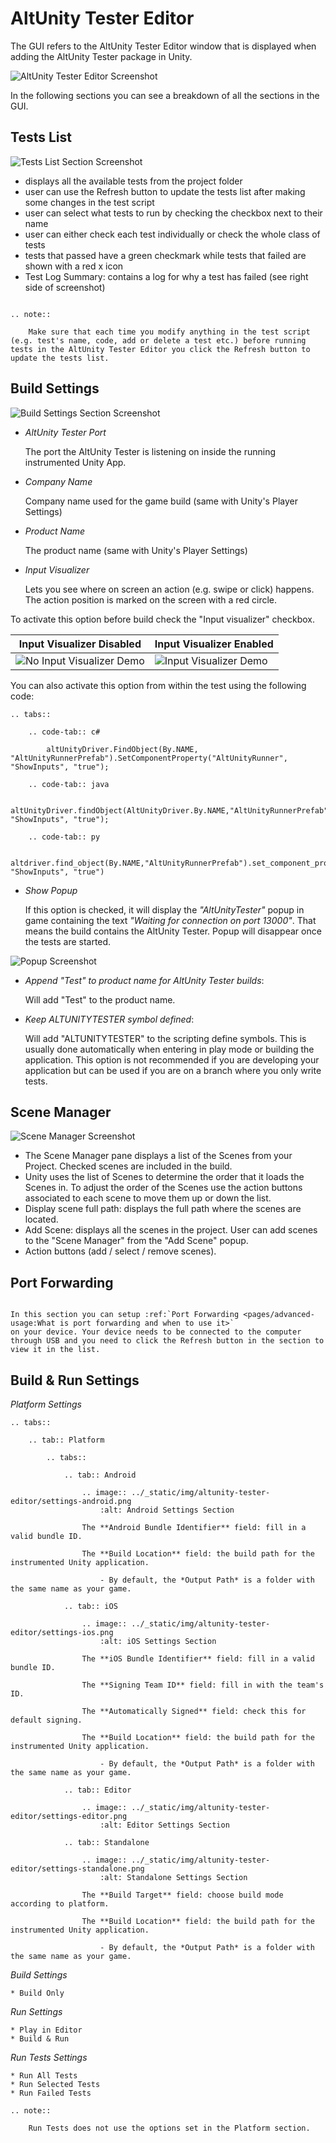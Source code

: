# AltUnity Tester Editor

The GUI refers to the AltUnity Tester Editor window that is displayed when
adding the AltUnity Tester package in Unity.

![AltUnity Tester Editor Screenshot](../_static/img/altunity-tester-editor/editor-screenshot.png)

In the following sections you can see a breakdown of all the sections in the GUI.

## Tests List

![Tests List Section Screenshot](../_static/img/altunity-tester-editor/test-list.png)

-   displays all the available tests from the project folder
-   user can use the Refresh button to update the tests list after making some changes in the test script
-   user can select what tests to run by checking the checkbox next to their name
-   user can either check each test individually or check the whole class of tests
-   tests that passed have a green checkmark while tests that failed are shown with a red x icon
-   Test Log Summary: contains a log for why a test has failed (see right side of screenshot)

```eval_rst

.. note::

    Make sure that each time you modify anything in the test script (e.g. test's name, code, add or delete a test etc.) before running tests in the AltUnity Tester Editor you click the Refresh button to update the tests list.

```

## Build Settings

![Build Settings Section Screenshot](../_static/img/altunity-tester-editor/build-settings.png)

<!--
-   Proxy host

    Refers to the host the AltUnity Proxy is listening on.
     You can change this value and make a new game build if you want to use another host.

-   Proxy port

    Refers to the port the AltUnity Proxy is listening on.
     You can change this value and make a new game build if you want to use another port.
-->

- *AltUnity Tester Port*

    The port the AltUnity Tester is listening on inside the running instrumented Unity App.

- *Company Name*

    Company name used for the game build (same with Unity's Player Settings)

- *Product Name*

    The product name (same with Unity's Player Settings)

- *Input Visualizer*

    Lets you see where on screen an action (e.g. swipe or click) happens.
    The action position is marked on the screen with a red circle.


To activate this option before build check the "Input visualizer" checkbox.

| Input Visualizer Disabled                          | Input Visualizer Enabled                       |
| -------------------------------------------------- | ---------------------------------------------- |
| ![No Input Visualizer Demo](../_static/img/altunity-tester-editor/no-input-visualizer.gif) | ![Input Visualizer Demo](../_static/img/altunity-tester-editor/input-visualizer.gif) |

You can also activate this option from within the test using the following code:

```eval_rst
.. tabs::

    .. code-tab:: c#

        altUnityDriver.FindObject(By.NAME, "AltUnityRunnerPrefab").SetComponentProperty("AltUnityRunner", "ShowInputs", "true");

    .. code-tab:: java

        altUnityDriver.findObject(AltUnityDriver.By.NAME,"AltUnityRunnerPrefab").setComponentProperty("AltUnityRunner", "ShowInputs", "true");

    .. code-tab:: py

        altdriver.find_object(By.NAME,"AltUnityRunnerPrefab").set_component_property("AltUnityRunner", "ShowInputs", "true")

```

- *Show Popup*

    If this option is checked, it will display the *"AltUnityTester"* popup in
    game containing the text *"Waiting for connection on port 13000"*. That
    means the build contains the AltUnity Tester. Popup will disappear once the
    tests are started.

![Popup Screenshot](../_static/img/altunity-tester-editor/popup.png)

-   *Append "Test" to product name for AltUnity Tester builds*:

    Will add "Test" to the product name.

-   *Keep ALTUNITYTESTER symbol defined*:

    Will add "ALTUNITYTESTER" to the scripting define symbols. This is usually done automatically when entering in play mode or building the application. This option is not recommended if you are developing your application but can be used if you are on a branch where you only write tests.


## Scene Manager

![Scene Manager Screenshot](../_static/img/altunity-tester-editor/scene-manager.png)

- The Scene Manager pane displays a list of the Scenes from your Project. Checked scenes are included in the build.
- Unity uses the list of Scenes to determine the order that it loads the Scenes in. To adjust the order of the Scenes use the action buttons   associated to each scene to move them up or down the list.
- Display scene full path: displays the full path where the scenes are located.
- Add Scene: displays all the scenes in the project. User can add scenes to the "Scene Manager" from the "Add Scene" popup.
- Action buttons (add / select / remove scenes).

## Port Forwarding

```eval_rst

In this section you can setup :ref:`Port Forwarding <pages/advanced-usage:What is port forwarding and when to use it>`
on your device. Your device needs to be connected to the computer through USB and you need to click the Refresh button in the section to view it in the list.

```

## Build & Run Settings

_Platform Settings_

```eval_rst
.. tabs::

    .. tab:: Platform

        .. tabs::

            .. tab:: Android

                .. image:: ../_static/img/altunity-tester-editor/settings-android.png
                    :alt: Android Settings Section

                The **Android Bundle Identifier** field: fill in a valid bundle ID.

                The **Build Location** field: the build path for the instrumented Unity application.

                    - By default, the *Output Path* is a folder with the same name as your game.

            .. tab:: iOS

                .. image:: ../_static/img/altunity-tester-editor/settings-ios.png
                    :alt: iOS Settings Section

                The **iOS Bundle Identifier** field: fill in a valid bundle ID.

                The **Signing Team ID** field: fill in with the team's ID.

                The **Automatically Signed** field: check this for default signing.

                The **Build Location** field: the build path for the instrumented Unity application.

                    - By default, the *Output Path* is a folder with the same name as your game.

            .. tab:: Editor

                .. image:: ../_static/img/altunity-tester-editor/settings-editor.png
                    :alt: Editor Settings Section

            .. tab:: Standalone

                .. image:: ../_static/img/altunity-tester-editor/settings-standalone.png
                    :alt: Standalone Settings Section

                The **Build Target** field: choose build mode according to platform.

                The **Build Location** field: the build path for the instrumented Unity application.

                    - By default, the *Output Path* is a folder with the same name as your game.

```

_Build Settings_

    * Build Only

_Run Settings_

    * Play in Editor
    * Build & Run

_Run Tests Settings_

    * Run All Tests
    * Run Selected Tests
    * Run Failed Tests


```eval_rst
.. note::

    Run Tests does not use the options set in the Platform section.

```
